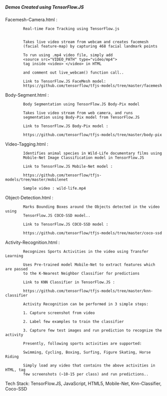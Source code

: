 
##### 	Demos Created using TensorFlow.JS    #####


Facemesh-Camera.html :

			Real-time Face Tracking using TensorFlow.js


			Takes live video stream from webcam and creates facemesh
			(facial feature-map) by capturing 468 facial landmark points

			To run using .mp4 video file, simply add 
			<source src="VIDEO_PATH" type="video/mp4"> 
			tag inside <video> </video> in HTML

			and comment out live_webcam() function call..

			Link to TensorFlow.JS FaceMesh model:
			https://github.com/tensorflow/tfjs-models/tree/master/facemesh

Body-Segment.html   :

			Body Segmentation using TensorFlow.JS Body-Pix model

			Takes live video stream from web camera, and runs
			segmentation using Body-Pix model from TensorFlow.JS

			Link to TensorFlow.JS Body-Pix model :

			https://github.com/tensorflow/tfjs-models/tree/master/body-pix

Video-Tagging.html  :

			Identifies animal species in Wild-Life documentary films using
			Mobile-Net Image Classification model in TensorFlow.JS

			Link to TensorFlow.JS Mobile-Net model :

			https://github.com/tensorflow/tfjs-models/tree/master/mobilenet

			Sample video : wild-life.mp4

Object-Detection.html :

			Marks Bounding Boxes around the Objects detected in the video using
			TensorFlow.JS COCO-SSD model..

			Link to TensorFlow.JS COCO-SSD model :

			https://github.com/tensorflow/tfjs-models/tree/master/coco-ssd


Activity-Recognition.html :

			Recognizes Sports Activities in the video using Transfer Learning 

			Uses Pre-trained model Mobile-Net to extract features which are passed 
			to the K-Nearest Neighbor Classifier for predictions

			Link to KNN Classifier in TensorFlow.JS :

			https://github.com/tensorflow/tfjs-models/tree/master/knn-classifier

			Activity Recognition can be performed in 3 simple steps:

			1. Capture screenshot from video

			2. Label few examples to train the classifier

			3. Capture few test images and run prediction to recognize the activity

			Presently, following sports activities are supported:

			Swimming, Cycling, Boxing, Surfing, Figure Skating, Horse Riding

			Simply load any video that contains the above activities in HTML, tag
			few screenshots (~10-15 per class) and run predictions..


Tech Stack: TensorFlow.JS, JavaScript, HTML5, Mobile-Net, Knn-Classifier, Coco-SSD
